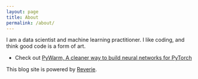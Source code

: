 ```yaml
---
layout: page
title: About
permalink: /about/
---
```


I am a data scientist and machine learning practitioner. I like coding, and think good code is a form of art.

- Check out [PyWarm, A cleaner way to build neural networks for PyTorch](https://github.com/blue-season/pywarm)

This blog site is powered by [Reverie](https://github.com/amitmerchant1990/reverie).

